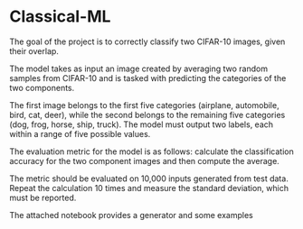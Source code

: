 # Classical-ML

The goal of the project is to correctly classify two CIFAR-10 images, given their overlap.

The model takes as input an image created by averaging two random samples from CIFAR-10 and is tasked with predicting the categories of the two components.

The first image belongs to the first five categories (airplane, automobile, bird, cat, deer), while the second belongs to the remaining five categories (dog, frog, horse, ship, truck). The model must output two labels, each within a range of five possible values.

The evaluation metric for the model is as follows: calculate the classification accuracy for the two component images and then compute the average.

The metric should be evaluated on 10,000 inputs generated from test data. Repeat the calculation 10 times and measure the standard deviation, which must be reported.

The attached notebook provides a generator and some examples

